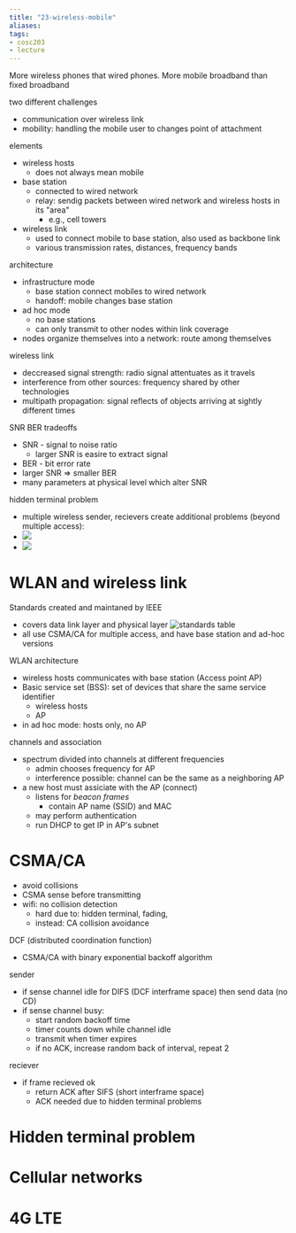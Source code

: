 ```yaml
---
title: "23-wireless-mobile"
aliases: 
tags: 
- cosc203
- lecture
---
```


More wireless phones that wired phones.
More mobile broadband than fixed broadband

two different challenges
- communication over wireless link
- mobility: handling the mobile user to changes point of attachment

elements
- wireless hosts
	- does not always mean mobile
- base station
	- connected to wired network
	- relay: sendig packets between wired network and wireless hosts in its "area"
		- e.g., cell towers
- wireless link
	- used to connect mobile to base station, also used as backbone link
	- various transmission rates, distances, frequency bands

architecture
- infrastructure mode
	- base station connect mobiles to wired network
	- handoff: mobile changes base station
- ad hoc mode
	- no base stations
	- can only transmit to  other nodes within link coverage
- nodes organize themselves into a network: route among themselves

wireless link
- deccreased signal strength: radio signal attentuates as it travels
- interference from other sources: frequency shared by other technologies
- multipath propagation: signal reflects of objects arriving at sightly different times

SNR BER tradeoffs
- SNR - signal to noise ratio
	- larger SNR is easire to extract signal
- BER - bit error rate
- larger SNR => smaller BER
- many parameters at physical level which alter SNR

hidden terminal problem
- multiple wireless sender, recievers create additional problems (beyond multiple access):
- ![](https://i.imgur.com/SK9pcMz.png)
- ![](https://i.imgur.com/12vOuH1.png)

# WLAN and wireless link
Standards created and maintaned by IEEE
- covers data link layer and physical layer
![standards table](https://i.imgur.com/werOMuI.png)
- all use CSMA/CA for multiple access, and have base station and ad-hoc versions

WLAN architecture
- wireless hosts communicates with base station (Access point AP)
- Basic service set (BSS): set of devices that share the same service identifier
	- wireless hosts
	- AP
- in ad hoc mode: hosts only, no AP

channels and association
- spectrum divided into channels at different frequencies
	- admin chooses frequency for AP
	- interference possible: channel can be the same as a neighboring AP
- a new host must assiciate with the AP (connect)
	- listens for *beacon frames*
		- contain AP name (SSID) and MAC	
	- may perform authentication
	- run DHCP to get IP in AP's subnet

# CSMA/CA
- avoid collisions
- CSMA sense before transmitting
- wifi: no collision detection
	- hard due to: hidden terminal, fading, 
	- instead: CA collision avoidance

DCF (distributed coordination function)
- CSMA/CA with binary exponential backoff algorithm

sender
- if sense channel idle for DIFS (DCF interframe space) then send data (no CD)
- if sense channel busy: 
	- start random backoff time
	- timer counts down while channel idle
	- transmit when timer expires
	- if no ACK, increase random back of interval, repeat 2

reciever
- if frame recieved ok
	- return ACK after SIFS (short interframe space)
	- ACK needed due to hidden terminal problems
	
	 
	
# Hidden terminal problem

# Cellular networks

# 4G LTE
